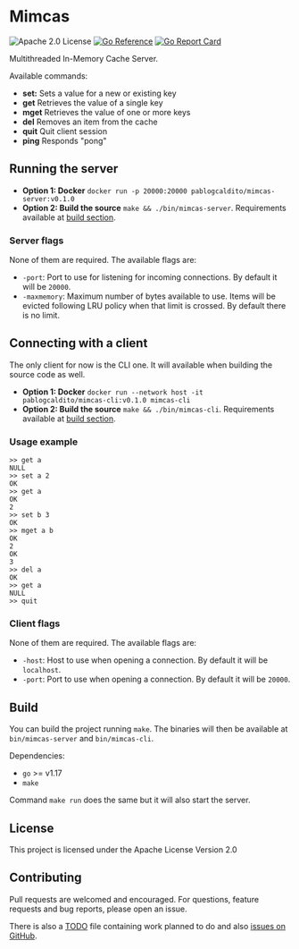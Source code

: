 # Mimcas
![Apache 2.0 License](https://img.shields.io/hexpm/l/plug.svg)
[![Go Reference](https://pkg.go.dev/badge/github.com/caldito/mimcas.svg)](https://pkg.go.dev/github.com/caldito/mimcas)
[![Go Report Card](https://goreportcard.com/badge/github.com/caldito/mimcas)](https://goreportcard.com/report/github.com/caldito/mimcas)

Multithreaded In-Memory Cache Server.

Available commands:
- **set:** Sets a value for a new or existing key
- **get** Retrieves the value of a single key
- **mget** Retrieves the value of one or more keys
- **del** Removes an item from the cache
- **quit** Quit client session
- **ping** Responds "pong"

## Running the server
- **Option 1: Docker** `docker run -p 20000:20000 pablogcaldito/mimcas-server:v0.1.0`
- **Option 2: Build the source** `make && ./bin/mimcas-server`. Requirements available at [build section](https://github.com/caldito/mimcas#build).
### Server flags
None of them are required. The available flags are:
- `-port`: Port to use for listening for incoming connections. By default it will be `20000`.
- `-maxmemory`: Maximum number of bytes available to use. Items will be evicted following LRU policy when that limit is crossed. By default there is no limit.

## Connecting with a client
The only client for now is the CLI one. It will available when building the source code as well.
- **Option 1: Docker** `docker run --network host -it pablogcaldito/mimcas-cli:v0.1.0 mimcas-cli`
- **Option 2: Build the source** `make && ./bin/mimcas-cli`. Requirements available at [build section](https://github.com/caldito/mimcas#build).

### Usage example
```
>> get a
NULL
>> set a 2
OK
>> get a
OK
2
>> set b 3
OK
>> mget a b
OK
2
OK
3
>> del a
OK
>> get a 
NULL
>> quit
```
### Client flags
None of them are required. The available flags are:
- `-host`: Host to use when opening a connection. By default it will be `localhost`.
- `-port`: Port to use when opening a connection. By default it will be `20000`.

## Build
You can build the project running `make`. The binaries will then be available at `bin/mimcas-server` and `bin/mimcas-cli`.

Dependencies:
- `go` >= v1.17
- `make`

Command `make run` does the same but it will also start the server.
## License
This project is licensed under the Apache License Version 2.0

## Contributing
Pull requests are welcomed and encouraged. For questions, feature requests and bug reports, please open an issue.

There is also a [TODO](https://github.com/caldito/mimcas/blob/main/TODO) file containing work planned to do and also [issues on GitHub](https://github.com/caldito/mimcas/issues).
